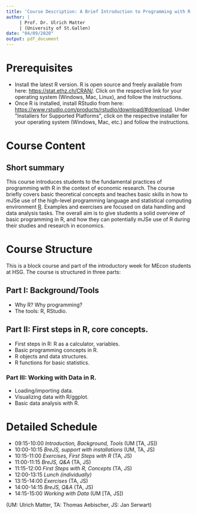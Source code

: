 ```yaml
---
title: 'Course Description: A Brief Introduction to Programming with R'
author: |
     | Prof. Dr. Ulrich Matter
     | (University of St.Gallen)
date: "04/09/2020"
output: pdf_document
---
```



# Prerequisites

- Install the latest R version. R is open source and freely available from here: https://stat.ethz.ch/CRAN/. Click on the respective link for your operating system (Windows, Mac, Linux), and follow the instructions.
- Once R is installed, install RStudio from here: https://www.rstudio.com/products/rstudio/download/#download. Under "Installers for Supported Platforms", click on the respective installer for your operating system (Windows, Mac, etc.) and follow the instructions.


# Course Content

## Short summary
This course introduces students to the fundamental practices of programming with R in the context of economic research. The course briefly covers basic theoretical concepts and teaches basic skills in how to mJSe use of the high-level programming language and statistical computing environment [R](https://www.r-project.org/). Examples and exercises are focused on data handling and data analysis tasks. The overall aim is to give students a solid overview of basic programming in R, and how they can potentially mJSe use of R during their studies and research in economics.


# Course Structure
This is a block course and part of the introductory week for MEcon students at HSG. The course is structured in three parts:

## Part I: Background/Tools

 - Why R? Why programming?
 - The tools: R, RStudio.

## Part II: First steps in R, core concepts.

 - First steps in R: R as a calculator, variables.
 - Basic programming concepts in R.
 - R objects and data structures.
 - R functions for basic statistics.

### Part III: Working with Data in R.

 - Loading/importing data.
 - Visualizing data with R/ggplot.
 - Basic data analysis with R.
 
 
# Detailed Schedule
 
- 09:15-10:00 *Introduction, Background, Tools* (UM [TA, JS])
- 10:00-10:15 *BreJS, support with installations* (UM, TA, JS)
- 10:15-11:00 *Exercises, First Steps with R* (TA, JS)
- 11:00-11:15 *BreJS, Q&A* (TA, JS)
- 11:15-12:00 *First Steps with R, Concepts* (TA, JS)
- 12:00-13:15 *Lunch (individually)*
- 13:15-14:00 *Exercises* (TA, JS)
- 14:00-14:15 *BreJS, Q&A* (TA, JS)
- 14:15-15:00 *Working with Data* (UM [TA, JS])

(UM: Ulrich Matter, TA: Thomas Aebischer, JS: Jan Serwart)

